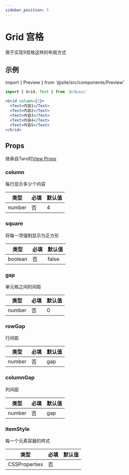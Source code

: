 ```yaml
---
sidebar_position: 5
---
```


# Grid 宫格

用于实现9宫格这样的布局方式

## 示例

import { Preview } from '@site/src/components/Preview'

<Preview name='Grid' />

```jsx
import { Grid, Text } from '@/duxui'

<Grid column={3}>
  <Text>内容1</Text>
  <Text>内容2</Text>
  <Text>内容3</Text>
  <Text>内容4</Text>
  <Text>内容5</Text>
</Grid>
```

## Props

继承自Taro的[View Props](https://nervjs.github.io/taro-docs/docs/components/viewContainer/view#viewprops)

### column

每行显示多少个内容

| 类型 | 必填 | 默认值 |
| ---- | -------- | ------- |
| number | 否 | 4 |

### square

将每一项强制显示为正方形

| 类型 | 必填 | 默认值 |
| ---- | -------- | ------- |
| boolean | 否 | false |

### gap

单元格之间的间距

| 类型 | 必填 | 默认值 |
| ---- | -------- | ------- |
| number | 否 | 0 |

### rowGap

行间距

| 类型 | 必填 | 默认值 |
| ---- | -------- | ------- |
| number | 否 | gap |

### columnGap

列间距

| 类型 | 必填 | 默认值 |
| ---- | -------- | ------- |
| number | 否 | gap |

### itemStyle

每一个元素容器的样式

| 类型 | 必填 | 默认值 |
| ---- | -------- | ------- |
| CSSProperties | 否 |  |
